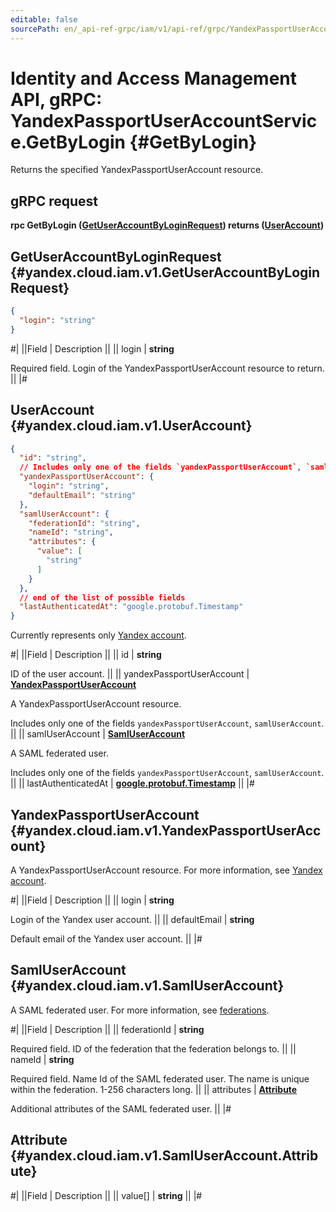 ```yaml
---
editable: false
sourcePath: en/_api-ref-grpc/iam/v1/api-ref/grpc/YandexPassportUserAccount/getByLogin.md
---
```


# Identity and Access Management API, gRPC: YandexPassportUserAccountService.GetByLogin {#GetByLogin}

Returns the specified YandexPassportUserAccount resource.

## gRPC request

**rpc GetByLogin ([GetUserAccountByLoginRequest](#yandex.cloud.iam.v1.GetUserAccountByLoginRequest)) returns ([UserAccount](#yandex.cloud.iam.v1.UserAccount))**

## GetUserAccountByLoginRequest {#yandex.cloud.iam.v1.GetUserAccountByLoginRequest}

```json
{
  "login": "string"
}
```

#|
||Field | Description ||
|| login | **string**

Required field. Login of the YandexPassportUserAccount resource to return. ||
|#

## UserAccount {#yandex.cloud.iam.v1.UserAccount}

```json
{
  "id": "string",
  // Includes only one of the fields `yandexPassportUserAccount`, `samlUserAccount`
  "yandexPassportUserAccount": {
    "login": "string",
    "defaultEmail": "string"
  },
  "samlUserAccount": {
    "federationId": "string",
    "nameId": "string",
    "attributes": {
      "value": [
        "string"
      ]
    }
  },
  // end of the list of possible fields
  "lastAuthenticatedAt": "google.protobuf.Timestamp"
}
```

Currently represents only [Yandex account](/docs/iam/concepts/users/accounts#passport).

#|
||Field | Description ||
|| id | **string**

ID of the user account. ||
|| yandexPassportUserAccount | **[YandexPassportUserAccount](#yandex.cloud.iam.v1.YandexPassportUserAccount)**

A YandexPassportUserAccount resource.

Includes only one of the fields `yandexPassportUserAccount`, `samlUserAccount`. ||
|| samlUserAccount | **[SamlUserAccount](#yandex.cloud.iam.v1.SamlUserAccount)**

A SAML federated user.

Includes only one of the fields `yandexPassportUserAccount`, `samlUserAccount`. ||
|| lastAuthenticatedAt | **[google.protobuf.Timestamp](https://developers.google.com/protocol-buffers/docs/reference/google.protobuf#timestamp)** ||
|#

## YandexPassportUserAccount {#yandex.cloud.iam.v1.YandexPassportUserAccount}

A YandexPassportUserAccount resource.
For more information, see [Yandex account](/docs/iam/concepts/users/accounts#passport).

#|
||Field | Description ||
|| login | **string**

Login of the Yandex user account. ||
|| defaultEmail | **string**

Default email of the Yandex user account. ||
|#

## SamlUserAccount {#yandex.cloud.iam.v1.SamlUserAccount}

A SAML federated user.
For more information, see [federations](/docs/iam/concepts/federations).

#|
||Field | Description ||
|| federationId | **string**

Required field. ID of the federation that the federation belongs to. ||
|| nameId | **string**

Required field. Name Id of the SAML federated user.
The name is unique within the federation. 1-256 characters long. ||
|| attributes | **[Attribute](#yandex.cloud.iam.v1.SamlUserAccount.Attribute)**

Additional attributes of the SAML federated user. ||
|#

## Attribute {#yandex.cloud.iam.v1.SamlUserAccount.Attribute}

#|
||Field | Description ||
|| value[] | **string** ||
|#